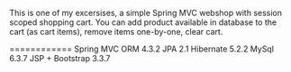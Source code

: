 This is one of my excersises, a simple Spring MVC webshop with session scoped shopping cart.
You can add product available in database to the cart (as cart items), remove items one-by-one, clear cart.

============
Spring MVC ORM 4.3.2
JPA 2.1
Hibernate 5.2.2
MySql 6.3.7
JSP + Bootstrap 3.3.7


